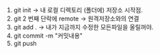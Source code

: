 1. git init -> 내 로컬 디렉토리 (폴더에) 저장소 시작점.
2. git 2 번째 단락에 remote -> 원격저장소와의 연결
3. git add . -> 내가 지금까지 수정한 모든파일을 올릴꺼야.
4. git commit -m "커밋내용"
5. git push 
